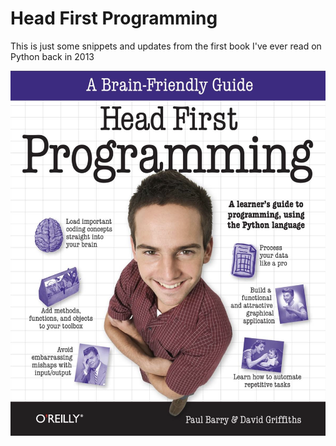 # Head First Programming
This is just some snippets and updates from the first book I've ever read on Python back in 2013

![Book Cover](book-cover.png)
